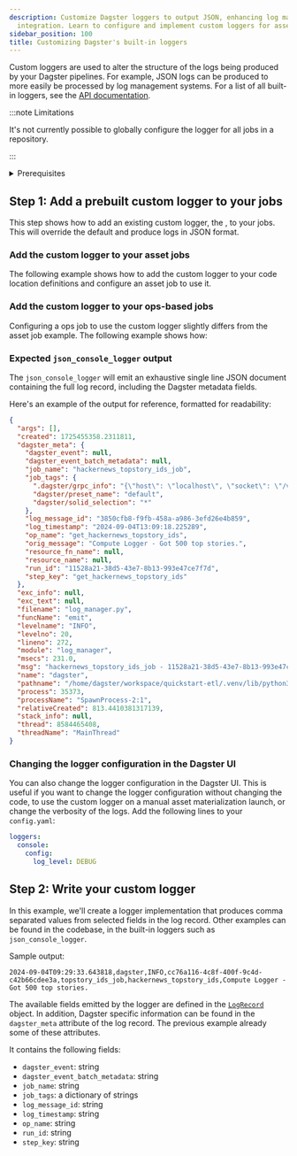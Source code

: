 ```yaml
---
description: Customize Dagster loggers to output JSON, enhancing log management system
  integration. Learn to configure and implement custom loggers for asset and ops jobs.
sidebar_position: 100
title: Customizing Dagster's built-in loggers
---
```


Custom loggers are used to alter the structure of the logs being produced by your Dagster pipelines. For example, JSON logs can be produced to more easily be processed by log management systems. For a list of all built-in loggers, see the [API documentation](/api/dagster/loggers#built-in-loggers).

:::note Limitations

It's not currently possible to globally configure the logger for all jobs in a repository.

:::

<details>
  <summary>Prerequisites</summary>

To follow the steps in this guide, you'll need:

- A basic understanding of Dagster concepts such as assets, jobs and definitions
- A working knowledge of the Python logging module

</details>

## Step 1: Add a prebuilt custom logger to your jobs

This step shows how to add an existing custom logger, the <PyObject section="loggers" module="dagster" object="_loggers.json_console_logger" />, to your jobs. This will override the default <PyObject section="loggers" module="dagster" object="_loggers.colored_console_logger" /> and produce logs in JSON format.

### Add the custom logger to your asset jobs

The following example shows how to add the custom logger to your code location definitions and configure an asset job to use it.

<CodeExample
  path="docs_snippets/docs_snippets/guides/monitor-alert/custom-logging/asset-job-example.py"
  language="python"
  title="Add custom logger to asset job"
/>

### Add the custom logger to your ops-based jobs

Configuring a ops job to use the custom logger slightly differs from the asset job example. The following example shows how:

<CodeExample
  path="docs_snippets/docs_snippets/guides/monitor-alert/custom-logging/ops-job-example.py"
  language="python"
  title="Add custom logger to ops job"
/>

### Expected `json_console_logger` output

The `json_console_logger` will emit an exhaustive single line JSON document containing the full log record, including the Dagster metadata fields.

Here's an example of the output for reference, formatted for readability:

```json
{
  "args": [],
  "created": 1725455358.2311811,
  "dagster_meta": {
    "dagster_event": null,
    "dagster_event_batch_metadata": null,
    "job_name": "hackernews_topstory_ids_job",
    "job_tags": {
      ".dagster/grpc_info": "{\"host\": \"localhost\", \"socket\": \"/var/folders/5b/t062dlpj3j716l4w1d3yq6vm0000gn/T/tmpds_hvzm9\"}",
      "dagster/preset_name": "default",
      "dagster/solid_selection": "*"
    },
    "log_message_id": "3850cfb8-f9fb-458a-a986-3efd26e4b859",
    "log_timestamp": "2024-09-04T13:09:18.225289",
    "op_name": "get_hackernews_topstory_ids",
    "orig_message": "Compute Logger - Got 500 top stories.",
    "resource_fn_name": null,
    "resource_name": null,
    "run_id": "11528a21-38d5-43e7-8b13-993e47ce7f7d",
    "step_key": "get_hackernews_topstory_ids"
  },
  "exc_info": null,
  "exc_text": null,
  "filename": "log_manager.py",
  "funcName": "emit",
  "levelname": "INFO",
  "levelno": 20,
  "lineno": 272,
  "module": "log_manager",
  "msecs": 231.0,
  "msg": "hackernews_topstory_ids_job - 11528a21-38d5-43e7-8b13-993e47ce7f7d - get_hackernews_topstory_ids - Compute Logger - Got 500 top stories.",
  "name": "dagster",
  "pathname": "/home/dagster/workspace/quickstart-etl/.venv/lib/python3.11/site-packages/dagster/_core/log_manager.py",
  "process": 35373,
  "processName": "SpawnProcess-2:1",
  "relativeCreated": 813.4410381317139,
  "stack_info": null,
  "thread": 8584465408,
  "threadName": "MainThread"
}
```

### Changing the logger configuration in the Dagster UI

You can also change the logger configuration in the Dagster UI. This is useful if you want to change the logger configuration without changing the code, to use the custom logger on a manual asset materialization launch, or change the verbosity of the logs. Add the following lines to your `config.yaml`:

```yaml
loggers:
  console:
    config:
      log_level: DEBUG
```

## Step 2: Write your custom logger

In this example, we'll create a logger implementation that produces comma separated values from selected fields in the
log record. Other examples can be found in the codebase, in the built-in loggers such as `json_console_logger`.

<CodeExample
  path="docs_snippets/docs_snippets/guides/monitor-alert/custom-logging/customlogger.py"
  language="python"
  title="Example custom logger"
/>

Sample output:

```csv
2024-09-04T09:29:33.643818,dagster,INFO,cc76a116-4c8f-400f-9c4d-c42b66cdee3a,topstory_ids_job,hackernews_topstory_ids,Compute Logger - Got 500 top stories.
```

The available fields emitted by the logger are defined in the [`LogRecord`](https://docs.python.org/3/library/logging.html#logrecord-objects) object.
In addition, Dagster specific information can be found in the `dagster_meta` attribute of the log record. The previous
example already some of these attributes.

It contains the following fields:

- `dagster_event`: string
- `dagster_event_batch_metadata`: string
- `job_name`: string
- `job_tags`: a dictionary of strings
- `log_message_id`: string
- `log_timestamp`: string
- `op_name`: string
- `run_id`: string
- `step_key`: string
